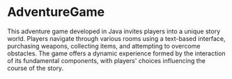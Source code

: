 # AdventureGame

This adventure game developed in Java invites players into a unique story world. Players navigate through various rooms using a text-based interface, purchasing weapons, collecting items, and attempting to overcome obstacles. The game offers a dynamic experience formed by the interaction of its fundamental components, with players' choices influencing the course of the story.
